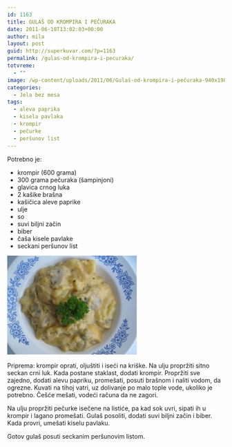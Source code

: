 ```yaml
---
id: 1163
title: GULAŠ OD KROMPIRA I PEČURAKA
date: 2011-06-18T13:02:03+00:00
author: mila
layout: post
guid: http://superkuvar.com/?p=1163
permalink: /gulas-od-krompira-i-pecuraka/
totvreme:
  - ""
image: /wp-content/uploads/2011/06/Gulaš-od-krompira-i-pečuraka-940x198.jpg
categories:
  - Jela bez mesa
tags:
  - aleva paprika
  - kisela pavlaka
  - krompir
  - pečurke
  - peršunov list
---
```

Potrebno je:

  * krompir (600 grama)
  * 300 grama pečuraka (šampinjoni)
  * glavica crnog luka
  * 2 kašike brašna
  * kašičica aleve paprike
  * ulje
  * so
  * suvi biljni začin
  * biber
  * čaša kisele pavlake
  * seckani peršunov list

<img class="alignnone size-medium wp-image-3043" title="Gulaš od krompira i pečuraka" src="/wp-content/uploads/2011/06/Gulaš-od-krompira-i-pečuraka-e1335183069977-300x229.jpg" alt="" width="300" height="229" /> 

Priprema: krompir oprati, oljuštiti i iseći na kriške. Na ulju propržiti sitno seckan crni luk. Kada postane staklast, dodati krompir. Propržiti sve zajedno, dodati alevu papriku, promešati, posuti brašnom i naliti vodom, da ogrezne. Kuvati na tihoj vatri, uz dolivanje po malo tople vode, ukoliko je potrebno. Češće mešati, vodeći računa da ne zagori.

Na ulju propržiti pečurke isečene na listiće, pa kad sok uvri, sipati ih u krompir i lagano promešati. Gulaš posoliti, dodati suvi biljni začin i biber. Kada provri, umešati kiselu pavlaku.

Gotov gulaš posuti seckanim peršunovim listom.